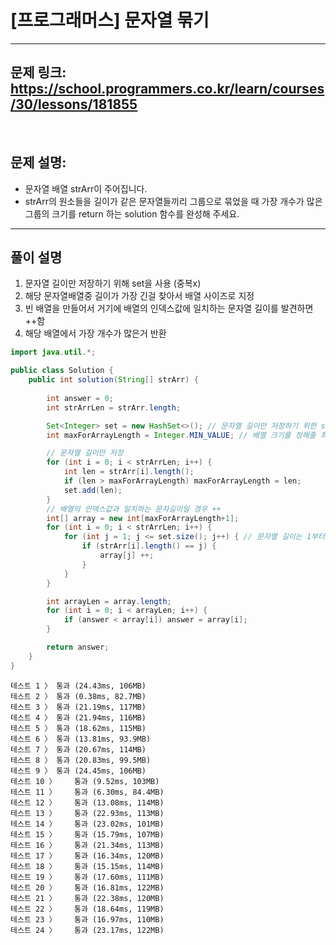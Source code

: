 # [프로그래머스] 문자열 묶기

---

## 문제 링크: https://school.programmers.co.kr/learn/courses/30/lessons/181855

<br>

## 문제 설명:

- 문자열 배열 strArr이 주어집니다. 
- strArr의 원소들을 길이가 같은 문자열들끼리 그룹으로 묶었을 때 가장 개수가 많은 그룹의 크기를 return 하는 solution 함수를 완성해 주세요.
---

## 풀이 설명
1. 문자열 길이만 저장하기 위해 set을 사용 (중복x)
2. 해당 문자열배열중 길이가 가장 긴걸 찾아서 배열 사이즈로 지정
3. 빈 배열을 만들어서 거기에 배열의 인덱스값에 일치하는 문자열 길이를 발견하면 ++함
4. 해당 배열에서 가장 개수가 많은거 반환


```java
import java.util.*;

public class Solution {
    public int solution(String[] strArr) {
        
        int answer = 0;
        int strArrLen = strArr.length;

        Set<Integer> set = new HashSet<>(); // 문자열 길이만 저장하기 위한 set변수
        int maxForArrayLength = Integer.MIN_VALUE; // 배열 크기를 정해줄 최대값 구하기

        // 문자열 길이만 저장
        for (int i = 0; i < strArrLen; i++) {
            int len = strArr[i].length();
            if (len > maxForArrayLength) maxForArrayLength = len;
            set.add(len);
        }
        // 배열의 인덱스값과 일치하는 문자길이일 경우 ++ 
        int[] array = new int[maxForArrayLength+1];
        for (int i = 0; i < strArrLen; i++) {
            for (int j = 1; j <= set.size(); j++) { // 문자열 길이는 1부터 시작이라 1
                if (strArr[i].length() == j) {
                    array[j] ++;
                }
            }
        }

        int arrayLen = array.length;
        for (int i = 0; i < arrayLen; i++) {
            if (answer < array[i]) answer = array[i];
        }

        return answer;
    }
}
```

```text
테스트 1 〉	통과 (24.43ms, 106MB)
테스트 2 〉	통과 (0.38ms, 82.7MB)
테스트 3 〉	통과 (21.19ms, 117MB)
테스트 4 〉	통과 (21.94ms, 116MB)
테스트 5 〉	통과 (18.62ms, 115MB)
테스트 6 〉	통과 (13.81ms, 93.9MB)
테스트 7 〉	통과 (20.67ms, 114MB)
테스트 8 〉	통과 (20.83ms, 99.5MB)
테스트 9 〉	통과 (24.45ms, 106MB)
테스트 10 〉	통과 (9.52ms, 103MB)
테스트 11 〉	통과 (6.30ms, 84.4MB)
테스트 12 〉	통과 (13.08ms, 114MB)
테스트 13 〉	통과 (22.93ms, 113MB)
테스트 14 〉	통과 (23.02ms, 101MB)
테스트 15 〉	통과 (15.79ms, 107MB)
테스트 16 〉	통과 (21.34ms, 113MB)
테스트 17 〉	통과 (16.34ms, 120MB)
테스트 18 〉	통과 (15.15ms, 114MB)
테스트 19 〉	통과 (17.60ms, 111MB)
테스트 20 〉	통과 (16.81ms, 122MB)
테스트 21 〉	통과 (22.38ms, 120MB)
테스트 22 〉	통과 (18.64ms, 119MB)
테스트 23 〉	통과 (16.97ms, 110MB)
테스트 24 〉	통과 (23.17ms, 122MB)
```